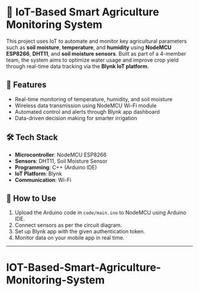 # 🌾 IoT-Based Smart Agriculture Monitoring System

This project uses IoT to automate and monitor key agricultural parameters such as **soil moisture**, **temperature**, and **humidity** using **NodeMCU ESP8266**, **DHT11**, and **soil moisture sensors**. Built as part of a 4-member team, the system aims to optimize water usage and improve crop yield through real-time data tracking via the **Blynk IoT platform**.

## 🚀 Features
- Real-time monitoring of temperature, humidity, and soil moisture
- Wireless data transmission using NodeMCU Wi-Fi module
- Automated control and alerts through Blynk app dashboard
- Data-driven decision making for smarter irrigation

## 🛠️ Tech Stack
- **Microcontroller**: NodeMCU ESP8266
- **Sensors**: DHT11, Soil Moisture Sensor
- **Programming**: C++ (Arduino IDE)
- **IoT Platform**: Blynk
- **Communication**: Wi-Fi

## 🧠 How to Use
1. Upload the Arduino code in `code/main.ino` to NodeMCU using Arduino IDE.
2. Connect sensors as per the circuit diagram.
3. Set up Blynk app with the given authentication token.
4. Monitor data on your mobile app in real time.

---
# IOT-Based-Smart-Agriculture-Monitoring-System

